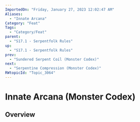 ```yaml
---
ImportedOn: "Friday, January 27, 2023 12:02:47 AM"
Aliases:
  - "Innate Arcana"
Category: "Feat"
Tags:
  - "Category/Feat"
parent:
  - "S17.1 - Serpentfolk Rules"
up:
  - "S17.1 - Serpentfolk Rules"
prev:
  - "Sundered Serpent Coil (Monster Codex)"
next:
  - "Serpentine Compression (Monster Codex)"
RWtopicId: "Topic_3064"
---
```

# Innate Arcana (Monster Codex)
## Overview
